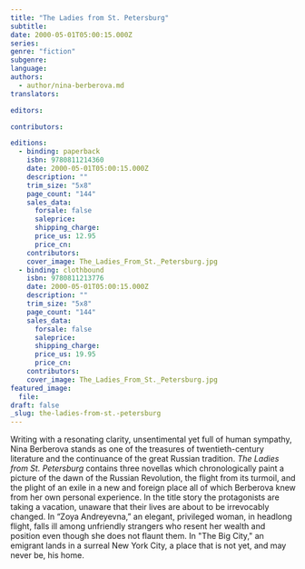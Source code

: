 ```yaml
---
title: "The Ladies from St. Petersburg"
subtitle:
date: 2000-05-01T05:00:15.000Z
series:
genre: "fiction"
subgenre:
language:
authors:
  - author/nina-berberova.md
translators:

editors:

contributors:

editions:
  - binding: paperback
    isbn: 9780811214360
    date: 2000-05-01T05:00:15.000Z
    description: ""
    trim_size: "5x8"
    page_count: "144"
    sales_data:
      forsale: false
      saleprice:
      shipping_charge:
      price_us: 12.95
      price_cn:
    contributors:
    cover_image: The_Ladies_From_St._Petersburg.jpg
  - binding: clothbound
    isbn: 9780811213776
    date: 2000-05-01T05:00:15.000Z
    description: ""
    trim_size: "5x8"
    page_count: "144"
    sales_data:
      forsale: false
      saleprice:
      shipping_charge:
      price_us: 19.95
      price_cn:
    contributors:
    cover_image: The_Ladies_From_St._Petersburg.jpg
featured_image:
  file:
draft: false
_slug: the-ladies-from-st.-petersburg
---
```


Writing with a resonating clarity, unsentimental yet full of human sympathy, Nina Berberova stands as one of the treasures of twentieth-century literature and the continuance of the great Russian tradition. _The Ladies from St. Petersburg_ contains three novellas which chronologically paint a picture of the dawn of the Russian Revolution, the flight from its turmoil, and the plight of an exile in a new and foreign place all of which Berberova knew from her own personal experience. In the title story the protagonists are taking a vacation, unaware that their lives are about to be irrevocably changed. In “Zoya Andreyevna,” an elegant, privileged woman, in headlong flight, falls ill among unfriendly strangers who resent her wealth and position even though she does not flaunt them. In "The Big City," an emigrant lands in a surreal New York City, a place that is not yet, and may never be, his home.

